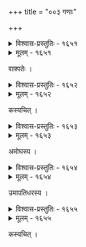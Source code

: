 +++
title = "००३ गणाः"

+++



<details><summary>विश्वास-प्रस्तुतिः - १६५१</summary>

तुल्यैवेश्वरसेवा कर्म न विद्मः पुराकृतं कीदृक् ।  
भृङ्गी यद् अस्थिशेषो भृशतरम् अकृशश् च कूष्माण्डः ॥१६५१॥
</details>

<details><summary>मूलम् - १६५१</summary>

तुल्यैवेश्वरसेवा कर्म न विद्मः पुराकृतं कीदृक् ।  
भृङ्गी यद् अस्थिशेषो भृशतरम् अकृशश् च कूष्माण्डः ॥१६५१॥
</details>


वाक्पतेः ।  



<details><summary>विश्वास-प्रस्तुतिः - १६५२</summary>

एको गिरिशः स्वामी गणता तुल्यैव वल्लभत्वं च ।  
किं कुर्मः कर्मगतौ शुष्यति भृङ्गी विनायकः पीनः ॥१६५२॥
</details>

<details><summary>मूलम् - १६५२</summary>

एको गिरिशः स्वामी गणता तुल्यैव वल्लभत्वं च ।  
किं कुर्मः कर्मगतौ शुष्यति भृङ्गी विनायकः पीनः ॥१६५२॥
</details>


कस्यचित् ।  



<details><summary>विश्वास-प्रस्तुतिः - १६५३</summary>

कपर्दी भूतिसम्पन्नो जगतीपतिर् अद्वयः ।  
धिग् दैवम् अव्ययः सो’पि भृङ्गी शुष्यत्यतो भृशम् ॥१६५३॥
</details>

<details><summary>मूलम् - १६५३</summary>

कपर्दी भूतिसम्पन्नो जगतीपतिर् अद्वयः ।  
धिग् दैवम् अव्ययः सो’पि भृङ्गी शुष्यत्यतो भृशम् ॥१६५३॥
</details>


अमोघस्य ।  



<details><summary>विश्वास-प्रस्तुतिः - १६५४</summary>

स्कन्दे मन्दावधानं चरति गणपतौ मौलिपातं न धत्ते  
वृन्दे वृन्दारकाणां विनयवति भृशं नादरान् आतनोति ।  
किं भूम्ना यश् च देवीं न नमति गिरिजां तस्य निर्व्याजवृत्तेः  
क्षीआस्याप्य् एकनिष्ठा जयति भगवती भृङ्गिणस् तस्य भक्तिः ॥१६५४॥
</details>

<details><summary>मूलम् - १६५४</summary>

स्कन्दे मन्दावधानं चरति गणपतौ मौलिपातं न धत्ते  
वृन्दे वृन्दारकाणां विनयवति भृशं नादरान् आतनोति ।  
किं भूम्ना यश् च देवीं न नमति गिरिजां तस्य निर्व्याजवृत्तेः  
क्षीआस्याप्य् एकनिष्ठा जयति भगवती भृङ्गिणस् तस्य भक्तिः ॥१६५४॥
</details>


उमापतिधरस्य ।  



<details><summary>विश्वास-प्रस्तुतिः - १६५५</summary>

कूटस्थं श्रवणोपकण्ठविलसत्क्रूरद्विजिह्वाश्रयं  
दक्षद्वेषिणम् अङ्घ्रलङ्घितवृषं वैषम्यभीमेक्षणम् ।  
ईशं निर्गुणव्ययप्रकृतिकं संसेव्य भृङ्गी चिराद्  
यज् जीवत्य् अतिदुर्बलेन वपुषा मन्ये स एवोत्सवः ॥१६५५॥
</details>

<details><summary>मूलम् - १६५५</summary>

कूटस्थं श्रवणोपकण्ठविलसत्क्रूरद्विजिह्वाश्रयं  
दक्षद्वेषिणम् अङ्घ्रलङ्घितवृषं वैषम्यभीमेक्षणम् ।  
ईशं निर्गुणव्ययप्रकृतिकं संसेव्य भृङ्गी चिराद्  
यज् जीवत्य् अतिदुर्बलेन वपुषा मन्ये स एवोत्सवः ॥१६५५॥
</details>


कस्यचित् ।  

